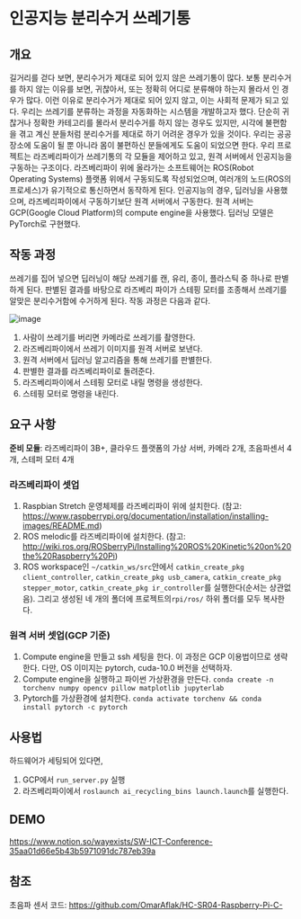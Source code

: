 # 인공지능 분리수거 쓰레기통
## 개요
길거리를 걷다 보면, 분리수거가 제대로 되어 있지 않은 쓰레기통이 많다. 보통 분리수거를 하지 않는 이유를 보면, 귀찮아서, 또는 정확히 어디로 분류해야 하는지 몰라서 인 경우가 많다. 이런 이유로 분리수거가 제대로 되어 있지 않고, 이는 사회적 문제가 되고 있다. 우리는 쓰레기를 분류하는 과정을 자동화하는 시스템을 개발하고자 했다.
단순히 귀찮거나 정확한 카테고리를 몰라서 분리수거를 하지 않는 경우도 있지만, 시각에 불편함을 겪고 계신 분들처럼 분리수거를 제대로 하기 어려운 경우가 있을 것이다. 우리는 공공장소에 도움이 될 뿐 아니라 몸이 불편하신 분들에게도 도움이 되었으면 한다.
우리 프로젝트는 라즈베리파이가 쓰레기통의 각 모듈을 제어하고 있고, 원격 서버에서 인공지능을 구동하는 구조이다. 라즈베리파이 위에 올라가는 소프트웨어는 ROS(Robot Operating Systems) 플랫폼 위에서 구동되도록 작성되었으며, 여러개의 노드(ROS의 프로세스)가 유기적으로 통신하면서 동작하게 된다. 인공지능의 경우, 딥러닝을 사용했으며, 라즈베리파이에서 구동하기보단 원격 서버에서 구동한다. 원격 서버는 GCP(Google Cloud Platform)의 compute engine을 사용했다. 딥러닝 모델은 PyTorch로 구현했다.

## 작동 과정
쓰레기를 집어 넣으면 딥러닝이 해당 쓰레기를 캔, 유리, 종이, 플라스틱 중 하나로 판별하게 된다. 판별된 결과를 바탕으로 라즈베리 파이가 스테핑 모터를 조종해서 쓰레기를 알맞은 분리수거함에 수거하게 된다. 작동 과정은 다음과 같다.

![image](https://user-images.githubusercontent.com/26874750/66266151-04ff8280-e85c-11e9-956f-d17cd98b18d9.png)

1. 사람이 쓰레기를 버리면 카메라로 쓰레기를 촬영한다.
2. 라즈베리파이에서 쓰레기 이미지를 원격 서버로 보낸다.
3. 원격 서버에서 딥러닝 알고리즘을 통해 쓰레기를 판별한다.
4. 판별한 결과를 라즈베리파이로 돌려준다.
5. 라즈베리파이에서 스테핑 모터로 내릴 명령을 생성한다.
6. 스테핑 모터로 명령을 내린다.

## 요구 사항
**준비 모듈**: 라즈베리파이 3B+, 클라우드 플랫폼의 가상 서버, 카메라 2개, 초음파센서 4개, 스테퍼 모터 4개

### 라즈베리파이 셋업
1. Raspbian Stretch 운영체제를 라즈베리파이 위에 설치한다. (참고: https://www.raspberrypi.org/documentation/installation/installing-images/README.md)
2. ROS melodic를 라즈베리파이에 설치한다. (참고: http://wiki.ros.org/ROSberryPi/Installing%20ROS%20Kinetic%20on%20the%20Raspberry%20Pi)
3. ROS workspace인 ```~/catkin_ws/src```안에서 ```catkin_create_pkg client_controller```, ```catkin_create_pkg usb_camera```, ```catkin_create_pkg stepper_motor```, ```catkin_create_pkg ir_controller```를 실행한다(순서는 상관없음). 그리고 생성된 네 개의 폴더에 프로젝트의```rpi/ros/``` 하위 폴더를 모두 복사한다.

### 원격 서버 셋업(GCP 기준)
1. Compute engine을 만들고 ssh 세팅을 한다. 이 과정은 GCP 이용법이므로 생략한다. 다만, OS 이미지는 pytorch, cuda-10.0 버전을 선택하자.
2. Compute engine을 실행하고 파이썬 가상환경을 만든다. ```conda create -n torchenv numpy opencv pillow matplotlib jupyterlab```
3. Pytorch를 가상환경에 설치한다. ```conda activate torchenv && conda install pytorch -c pytorch```

## 사용법
하드웨어가 세팅되어 있다면,
1. GCP에서 ```run_server.py``` 실행
2. 라즈베리파이에서 ```roslaunch ai_recycling_bins launch.launch```를 실행한다.

## DEMO
https://www.notion.so/wayexists/SW-ICT-Conference-35aa01d66e5b43b5971091dc787eb39a

## 참조
초음파 센서 코드: https://github.com/OmarAflak/HC-SR04-Raspberry-Pi-C-
